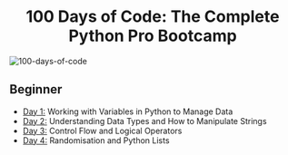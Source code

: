 <h1 align="center">100 Days of Code: The Complete Python Pro Bootcamp
</h1>

  ![100-days-of-code](https://miro.medium.com/v2/resize:fit:4800/format:webp/1*WYoJ_kLLFPcHLxnmoc0prg.jpeg)
  
##  Beginner 
- [Day 1:](https://github.com/byte-100/100-days-of-code/tree/main/day01) Working with Variables in Python to Manage Data
- [Day 2:](https://github.com/byte-100/100-days-of-code/tree/main/day02) Understanding Data Types and How to Manipulate Strings
- [Day 3:](https://github.com/byte-100/100-days-of-code/tree/main/day04) Control Flow and Logical Operators
- [Day 4:](https://github.com/byte-100/100-days-of-code/tree/main/day04) Randomisation and Python Lists

